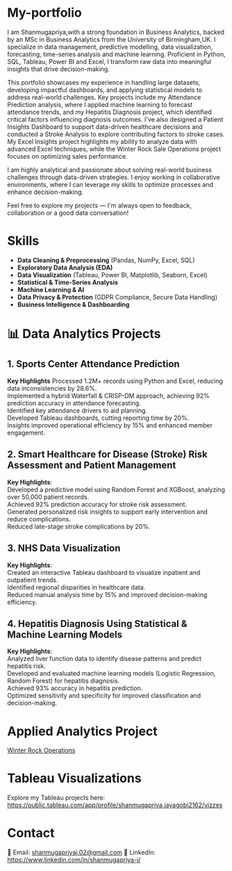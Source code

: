 # My-portfolio

I am Shanmugapriya,with a strong foundation in Business Analytics, backed by an MSc in Business Analytics from the University of Birmingham,UK. I specialize in data management, predictive modelling, data visualization, forecasting, time-series analysis and machine learning. Proficient in Python, SQL, Tableau, Power BI and Excel, I transform raw data into meaningful insights that drive decision-making.

This portfolio showcases my experience in handling large datasets, developing impactful dashboards, and applying statistical models to address real-world challenges. Key projects include my Attendance Prediction analysis, where I applied machine learning to forecast attendance trends, and my Hepatitis Diagnosis project, which identified critical factors influencing diagnosis outcomes. I've also designed a Patient Insights Dashboard to support data-driven healthcare decisions and conducted a Stroke Analysis to explore contributing factors to stroke cases. My Excel Insights project highlights my ability to analyze data with advanced Excel techniques, while the Winter Rock Sale Operations project focuses on optimizing sales performance.

I am highly analytical and passionate about solving real-world business challenges through data-driven strategies. I enjoy working in collaborative environments, where I can leverage my skills to optimize processes and enhance decision-making.

Feel free to explore my projects — I'm always open to feedback, collaboration or a good data conversation!

#  Skills

-  **Data Cleaning & Preprocessing** (Pandas, NumPy, Excel, SQL)
-  **Exploratory Data Analysis (EDA)**
-  **Data Visualization** (Tableau, Power BI, Matplotlib, Seaborn, Excel)
-  **Statistical & Time-Series Analysis**
-  **Machine Learning & AI** 
-  **Data Privacy & Protection** (GDPR Compliance, Secure Data Handling)
-  **Business Intelligence & Dashboarding**

# 📊 Data Analytics Projects

## 1. Sports Center Attendance Prediction

 **Key Highlights**
  Processed 1.2M+ records using Python and Excel, reducing data inconsistencies by 28.6%.  
  Implemented a hybrid Waterfall & CRISP-DM approach, achieving 92% prediction accuracy in attendance forecasting.  
  Identified key attendance drivers to aid planning.  
  Developed Tableau dashboards, cutting reporting time by 20%.  
  Insights improved operational efficiency by 15% and enhanced member engagement.

  ## 2. Smart Healthcare for Disease (Stroke) Risk Assessment and Patient Management

**Key Highlights**:  
Developed a predictive model using Random Forest and XGBoost, analyzing over 50,000 patient records.  
Achieved 92% prediction accuracy for stroke risk assessment.  
Generated personalized risk insights to support early intervention and reduce complications.  
Reduced late-stage stroke complications by 20%.

## 3. NHS Data Visualization

**Key Highlights**:  
Created an interactive Tableau dashboard to visualize inpatient and outpatient trends.  
Identified regional disparities in healthcare data.  
Reduced manual analysis time by 15% and improved decision-making efficiency.


## 4. Hepatitis Diagnosis Using Statistical & Machine Learning Models

**Key Highlights**:  
Analyzed liver function data to identify disease patterns and predict hepatitis risk.  
Developed and evaluated machine learning models (Logistic Regression, Random Forest) for hepatitis diagnosis.  
Achieved 93% accuracy in hepatitis prediction.  
Optimized sensitivity and specificity for improved classification and decision-making.

# Applied Analytics Project

[Winter Rock Operations](https://github.com/shanmugapriya287/Winter-Rock-Sale-/tree/main)

# Tableau Visualizations

Explore my Tableau projects here: https://public.tableau.com/app/profile/shanmugapriya.jayagobi2162/vizzes

# Contact

📧 Email: shanmugapriyaj.02@gmail.com
🔗 LinkedIn: https://www.linkedin.com/in/shanmugapriya-j/

